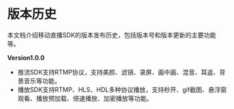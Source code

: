 # 版本历史

本文档介绍移动直播SDK的版本发布历史，包括版本号和版本更新的主要功能等。

**Version1.0.0**
* 推流SDK支持RTMP协议，支持美颜、滤镜、录屏、画中画、混音、耳返、背景音乐等功能。
* 播放SDK支持RTMP、HLS、HDL多种协议播放，支持秒开、gif截图、悬浮窗观看、播放预加载、倍速播放、加密播放等功能。
